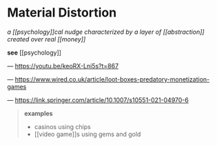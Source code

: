 # Material Distortion

_a [[psychology]]cal nudge characterized by a layer of [[abstraction]] created over real [[money]]_

**see** [[psychology]]

&mdash; https://youtu.be/keoRX-Lni5s?t=867

&mdash; https://www.wired.co.uk/article/loot-boxes-predatory-monetization-games

&mdash; https://link.springer.com/article/10.1007/s10551-021-04970-6

> **examples**
>
> - casinos using chips
> - [[video game]]s using gems and gold

